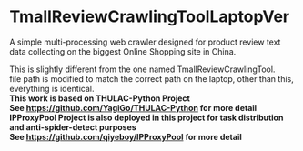 # TmallReviewCrawlingToolLaptopVer
A simple multi-processing web crawler designed for product review text data collecting on the biggest Online Shopping site in China.
 
This is slightly different from the one named TmallReviewCrawlingTool. <br>file path is modified to match the correct path on the laptop, other than this, everything is identical.
<br>**This work is based on THULAC-Python Project** 
<br>**See https://github.com/YagiGo/THULAC-Python for more detail**<br>**IPProxyPool Project is also deployed in this project for task distribution and anti-spider-detect purposes** 
<br>**See https://github.com/qiyeboy/IPProxyPool for more detail**
